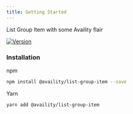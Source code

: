 ```yaml
---
title: Getting Started
---
```


List Group Item with some Availity flair

[![Version](https://img.shields.io/npm/v/@availity/pagination.svg?style=for-the-badge)](https://www.npmjs.com/package/@availity/pagination)

### Installation

npm

```bash
npm install @availity/list-group-item --save
```

Yarn

```bash
yarn add @availity/list-group-item
```
